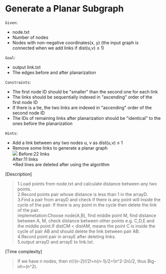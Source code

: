 Generate a Planar Subgraph  
==========================
`Given`:  
* node.txt  
* Number of nodes  
* Nodes with non-negative coordinates(x, y) (the input graph is connected when we add links if dist(u,v) ≤ 1)  

`Goal`:  
* output link.txt  
* The edges before and after planarization  

`Constraints`:  
* The first node ID should be "smaller" than the second one for each link  
* The links should be sequentially indexed in "ascending" order of the first node ID  
* If there is a tie, the two links are indexed in "ascending" order of the second node ID  
* The IDs of remaining links after planarization should be "identical" to the ones before the planarization  

`Hints`:  
* Add a link between any two nodes u, v as dist(u,v) ≤ 1  
* Remove some links to generate a planar graph  
![](https://github.com/Jordon-Chen/C/blob/master/face_routing/generate%20a%20planar%20subgraph.png?raw=true)
Before:22 links  
After:11 links  
*Red lines are deleted after using the algorithm

[Description]  
>1.Load points from node.txt and calculate distance between any two points.  
>2.Record points pair whose distance is less than 1 in the arrayD.  
>3.Find a pair from arrayD and check if there is any point will inside the cycle of the pair. If there is any point in the cycle then delete the link of the pair.  
implemetation:Choose node(A,B), find middle point M, find distance between A, M, check distance between other points e.g. C,D,E and the middle point.If distCM < distAM, means the point C is inside the cycle of pair AB and should delete the link between pair AB.  
>4.Record point pair in arrayE after deleting links.  
>5.output arrayD and arrayE to link.txt.  

[Time complexity]  
>If we have n nodes, then n!/(n-2)!/2!=n(n-1)/2=(n^2-2n)/2, thus Big-oh=(n^2).  
